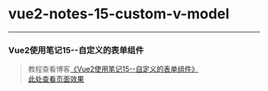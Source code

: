 # vue2-notes-15-custom-v-model      
---
### Vue2使用笔记15--自定义的表单组件               

> 教程查看博客[《Vue2使用笔记15--自定义的表单组件》](https://godbasin.github.io/2018/01/21/vue2-notes-15-custom-v-model/)           
> [此处查看页面效果](http://ofyya1gfg.bkt.clouddn.com/15-custom-v-model/index.html#/app/add/service)
